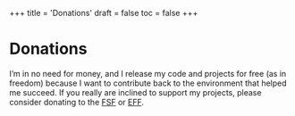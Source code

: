 +++
title = 'Donations'
draft = false
toc = false
+++

# Donations

I’m in no need for money, and I release my code and projects for free (as in freedom) because I want to contribute
back to the environment that helped me succeed. If you really are inclined to support my projects, please consider
donating to the [FSF](https://www.fsf.org/) or [EFF](https://www.eff.org/).
